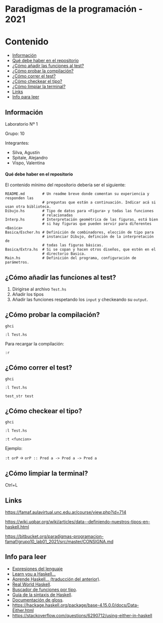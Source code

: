 # Paradigmas de la programación - 2021
# Contenido
- [Información](#información)
- [Qué debe haber en el repositorio](#qué-debe-haber-en-el-repositorio)
- [¿Cómo añadir las funciones al test?](¿cómo-añadir-las-funciones-al-test?)
- [¿Cómo probar la compilación?](#¿cómo-probar-la-compilación?)
- [¿Cómo correr el test?](#¿cómo-correr-el-test?)
- [¿Cómo checkear el tipo?](#¿cómo-checkear-el-tipo?)
- [¿Cómo limpiar la terminal?](#¿cómo-limpiar-la-terminal?)
- [Links](#links)
- [Info para leer](#info-para-leer)

## Información
Laboratorio Nº 1<p/>
Grupo: 10<p/>
Integrantes:
- Silva, Agustín
- Spitale, Alejandro
- Vispo, Valentina

#### Qué debe haber en el repositorio

El contenido mínimo del repositorio debería ser el siguiente:

```
README.md        # Un readme breve donde comentan su experiencia y responden las 
	             # preguntas que están a continuación. Indicar acá si usan otra biblioteca.
Dibujo.hs        # Tipo de datos para <Figura> y todas las funciones
                 # relacionadas
Interp.hs        # Interpretación geométrica de las figuras, está bien
                 # si hay figuras que pueden servir para diferentes <Basica>
Basica/Escher.hs # Definición de combinadores, elección de tipo para 
                 # instanciar Dibujo, definción de la interpretación de 
                 # todas las figuras básicas.
Basica/Extra.hs  # Si se copan y hacen otros diseños, que estén en el
                 # directorio Basica.
Main.hs          # Definición del programa, configuración de parámetros.
```

## ¿Cómo añadir las funciones al test?
1) Dirigirse al archivo `Test.hs`
2) Añadir los tipos
3) Añadir las funciones respetando los `input` y checkeando su `output`. 

## ¿Cómo probar la compilación?
`ghci`<p/>
`:l Test.hs`<p/>
Para recargar la compilación:<p/>
`:r`

## ¿Cómo correr el test?
`ghci`<p/>
`:l Test.hs`<p/>
`test_str test`<p/>
## ¿Cómo checkear el tipo?
`ghci`<p/>
`:l Test.hs`<p/>
`:t <funcion>`<p/>

Ejemplo:</p>
`:t orP` -> `orP :: Pred a -> Pred a -> Pred a`

## ¿Cómo limpiar la terminal?
Ctrl+L

## Links
https://famaf.aulavirtual.unc.edu.ar/course/view.php?id=714</p>
https://wiki.uqbar.org/wiki/articles/data--definiendo-nuestros-tipos-en-haskell.html</p>
https://bitbucket.org/paradigmas-programacion-famaf/grupo10_lab01_2021/src/master/CONSIGNA.md</p>

## Info para leer
* [Expresiones del lenguaje](https://wiki.haskell.org/Category:Language_extensions)
* [Learn you a Haskell...](http://learnyouahaskell.com/) 
* [Aprende Haskell... (traducción del anterior)](http://aprendehaskell.es/main.html).
* [Real World Haskell](http://book.realworldhaskell.org/read/).
* [Buscador de funciones por tipo](https://www.haskell.org/hoogle/).
* [Guía de la sintaxis de Haskell](http://www.cse.chalmers.se/edu/year/2014/course/TDA452/haskell-syntax.html).
* [Documentación de gloss](http://hackage.haskell.org/package/gloss).
* https://hackage.haskell.org/package/base-4.15.0.0/docs/Data-Either.html
* https://stackoverflow.com/questions/6290712/using-either-in-haskell